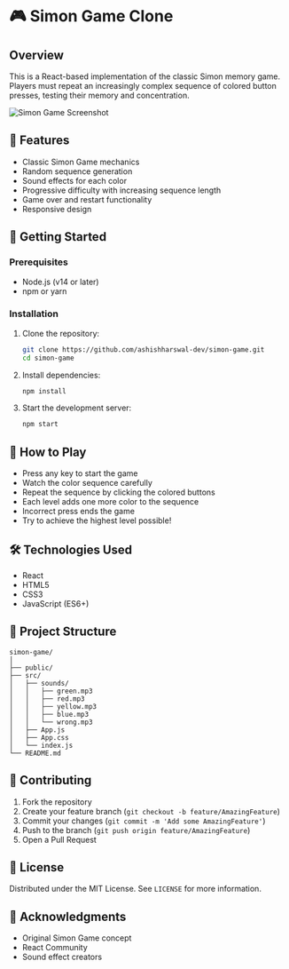 # 🎮 Simon Game Clone

## Overview

This is a React-based implementation of the classic Simon memory game. Players must repeat an increasingly complex sequence of colored button presses, testing their memory and concentration.

![Simon Game Screenshot](./screenshot.png)

## 🌟 Features

- Classic Simon Game mechanics
- Random sequence generation
- Sound effects for each color
- Progressive difficulty with increasing sequence length
- Game over and restart functionality
- Responsive design

## 🚀 Getting Started

### Prerequisites

- Node.js (v14 or later)
- npm or yarn

### Installation

1. Clone the repository:
   ```bash
   git clone https://github.com/ashishharswal-dev/simon-game.git
   cd simon-game
   ```

2. Install dependencies:
   ```bash
   npm install
   ```

3. Start the development server:
   ```bash
   npm start
   ```

## 🎲 How to Play

- Press any key to start the game
- Watch the color sequence carefully
- Repeat the sequence by clicking the colored buttons
- Each level adds one more color to the sequence
- Incorrect press ends the game
- Try to achieve the highest level possible!

## 🛠 Technologies Used

- React
- HTML5
- CSS3
- JavaScript (ES6+)

## 📁 Project Structure

```
simon-game/
│
├── public/
├── src/
│   ├── sounds/
│   │   ├── green.mp3
│   │   ├── red.mp3
│   │   ├── yellow.mp3
│   │   ├── blue.mp3
│   │   └── wrong.mp3
│   ├── App.js
│   ├── App.css
│   └── index.js
└── README.md
```

## 🤝 Contributing

1. Fork the repository
2. Create your feature branch (`git checkout -b feature/AmazingFeature`)
3. Commit your changes (`git commit -m 'Add some AmazingFeature'`)
4. Push to the branch (`git push origin feature/AmazingFeature`)
5. Open a Pull Request

## 📄 License

Distributed under the MIT License. See `LICENSE` for more information.

## 🎈 Acknowledgments

- Original Simon Game concept
- React Community
- Sound effect creators
